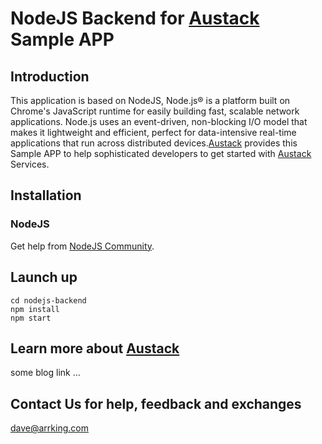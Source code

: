 # NodeJS Backend for [Austack](http://www.austack.com) Sample APP


## Introduction
This application is based on NodeJS, Node.js® is a platform built on Chrome's JavaScript runtime for easily building fast, scalable network applications. Node.js uses an event-driven, non-blocking I/O model that makes it lightweight and efficient, perfect for data-intensive real-time applications that run across distributed devices.[Austack](http://www.austack.com) provides this Sample APP to help sophisticated developers to get started with [Austack](http://www.austack.com) Services.

## Installation

### NodeJS

Get help from [NodeJS Community](http://nodejs.org/).

## Launch up

```
cd nodejs-backend
npm install
npm start
```

## Learn more about [Austack](http://www.austack.com)

some blog link ...


## Contact Us for help, feedback and exchanges

dave@arrking.com

